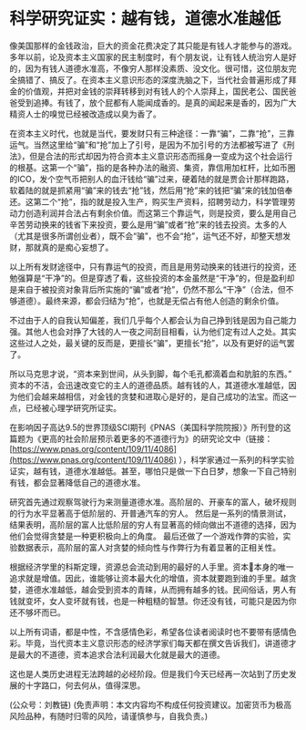 # 科学研究证实：越有钱，道德水准越低

像美国那样的金钱政治，巨大的资金花费决定了其只能是有钱人才能参与的游戏。多年以前，论及资本主义国家的民主制度时，有个朋友说，让有钱人统治穷人是好的，因为有钱人道德水准高，不像穷人那样没素质、没文化。很可惜，这位朋友完全搞错了、搞反了。在资本主义意识形态的深度洗脑之下，当代社会普遍形成了拜金的价值观，并把对金钱的崇拜转移到对有钱人的个人崇拜上，国民老公、国民爸爸受到追捧。有钱了，放个屁都有人能闻成香的。是真的闻起来是香的，因为广大精资人士的嗅觉已经被改造成以臭为香了。

在资本主义时代，也就是当代，要发财只有三种途径：一靠“骗”，二靠“抢”，三靠运气。当然这里给“骗”和“抢”加上了引号，是因为不加引号的方法都被写进了《刑法》，但是合法的形式却因为符合资本主义意识形态而摇身一变成为这个社会运行的根基。这第一个“骗”，指的是各种办法的融资、集资，靠信用加杠杆，比如币圈的ICO，发个空气币把别人的血汗钱给“骗”过来，硬着陆的就是贾会计那样跑路，软着陆的就是抓紧用“骗”来的钱去“抢”钱，然后用“抢”来的钱把“骗”来的钱加倍奉还。这第二个“抢”，指的就是投入生产，购买生产资料，招聘劳动力，科学管理劳动力创造利润并合法占有剩余价值。而这第三个靠运气，则是投资，要么是用自己辛苦劳动换来的钱省下来投资，要么是用“骗”或者“抢”来的钱去投资。太多的人（尤其是很多所谓创业者），既不会“骗”，也不会“抢”，运气还不好，却整天想发财，那就真的是痴心妄想了。

以上所有发财途径中，只有靠运气的投资，而且是用劳动换来的钱进行的投资，还勉强算是“干净”的。但是穿透了看，这些投资的本金虽然是“干净”的，但是盈利却是来自于被投资对象背后所实施的“骗”或者“抢”，仍然不那么“干净”（合法，但不够道德）。最终来源，都会归结为“抢”，也就是无偿占有他人创造的剩余价值。

不过由于人的自我认知偏差，我们几乎每个人都会认为自己挣到钱是因为自己能力强。其他人也会对挣了大钱的人一夜之间刮目相看，认为他们定有过人之处。其实这些过人之处，最关键的反而是，更擅长“骗”，更擅长“抢”，以及有更好的运气罢了。

所以马克思才说，“资本来到世间，从头到脚，每个毛孔都滴着血和肮脏的东西。” 资本的不洁，会迅速改变它的主人的道德品质。越有钱的人，其道德水准越低，因为他们会越来越相信，对金钱的贪婪和进取心是好的，是自己成功的法宝。而这一点，已经被心理学研究所证实。

在影响因子高达9.5的世界顶级SCI期刊《PNAS（美国科学院院报）》所刊登的这篇题为《更高的社会阶层预示着更多的不道德行为》的研究论文中（链接：[https://www.pnas.org/content/109/11/4086](https://www.pnas.org/content/109/11/4086) ），科学家通过一系列的科学实验证实，越有钱，道德水准越低。甚至，哪怕只是做一下白日梦，想象一下自己特别有钱，都会显著降低自己的道德水准。

研究首先通过观察驾驶行为来测量道德水准。高阶层的、开豪车的富人，破坏规则的行为水平显著高于低阶层的、开普通汽车的穷人。 然后是一系列的情景测试，结果表明，高阶层的富人比低阶层的穷人有显著高的倾向做出不道德的选择，因为他们会觉得贪婪是一种更积极向上的角度。 最后还做了一个游戏作弊的实验，实验数据表示，高阶层的富人对贪婪的倾向性与作弊行为有着显著的正相关性。

根据经济学里的科斯定理，资源总会流动到用的最好的人手里。资本本身的唯一追求就是增值。因此，谁能够让资本最大化的增值，资本就要跑到谁的手里。越贪婪，道德水准越低，越会受到资本的青睐，从而拥有越多的钱。民间俗话，男人有钱就变坏，女人变坏就有钱，也是一种粗糙的智慧。你还没有钱，可能只是因为你还不够坏而已。

以上所有词语，都是中性，不含感情色彩，希望各位读者阅读时也不要带有感情色彩。毕竟，当代资本主义意识形态的经济学家们每天都在撰文告诉我们，讲道德才是最大的不道德，资本追求合法利润最大化就是最大的道德。

这也是人类历史进程无法跨越的必经阶段。但是我们今天已经再一次站到了历史​发展的十字路口，何去何从​，值得深思。

\(公众号：刘教链\)  \(免责声明：本文内容均不构成任何投资建议。加密货币为极高风险品种，有随时归零的风险，请谨慎参与，自我负责。\)

